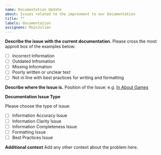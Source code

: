 ```yaml
---
name: Documentation Update
about: Issues related to the improvment to our Documentation
title: ""
labels: documentation
assignees: MoinJulian
---
```


**Describe the issue with the current documentation.**
Please cross the most approit box of the examples below:

- [ ] Incorrect Information
- [ ] Outdated Infromation
- [ ] Missing Information
- [ ] Poorly written or unclear text
- [ ] Not in line with best practices for writing and formatting

**Describe where the Issue is.**
Position of the Issue:
e.g. [In About Games](https://docs.realgolf.games/about-games)

**Documentation Issue Type**

Please choose the type of issue:

- [ ] Information Accuracy Issue
- [ ] Information Clarity Issue
- [ ] Information Completeness Issue
- [ ] Formatting Issue
- [ ] Best Practices Issue

**Additional context**
Add any other context about the problem here.
